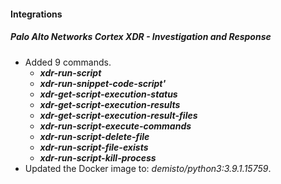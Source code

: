 
#### Integrations
##### Palo Alto Networks Cortex XDR - Investigation and Response
- Added 9 commands.
  - ***xdr-run-script***
  - ***xdr-run-snippet-code-script'***
  - ***xdr-get-script-execution-status***
  - ***xdr-get-script-execution-results***
  - ***xdr-get-script-execution-result-files***
  - ***xdr-run-script-execute-commands***
  - ***xdr-run-script-delete-file***
  - ***xdr-run-script-file-exists***
  - ***xdr-run-script-kill-process***
- Updated the Docker image to: *demisto/python3:3.9.1.15759*.
